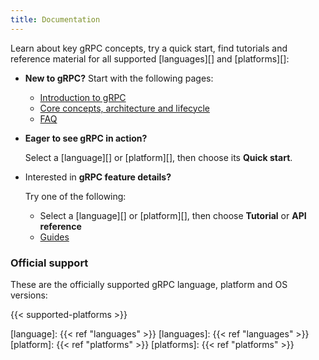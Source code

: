 ```yaml
---
title: Documentation
---
```


Learn about key gRPC concepts, try a quick start, find tutorials and reference
material for all supported [languages][] and [platforms][]:

- **New to gRPC?** Start with the following pages:

  - [Introduction to gRPC](what-is-grpc/introduction/)
  - [Core concepts, architecture and lifecycle](what-is-grpc/core-concepts/)
  - [FAQ](/faq/)

- **Eager to see gRPC in action?**

  Select a [language][] or [platform][], then choose its **Quick start**.

- Interested in **gRPC feature details?**

  Try one of the following:

  - Select a [language][] or [platform][], then choose **Tutorial** or **API reference**
  - [Guides](guides/)

### Official support

These are the officially supported gRPC language, platform and OS versions:

{{< supported-platforms >}}

[language]: {{< ref "languages" >}}
[languages]: {{< ref "languages" >}}
[platform]: {{< ref "platforms" >}}
[platforms]: {{< ref "platforms" >}}
